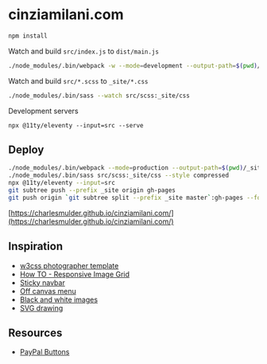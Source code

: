 # cinziamilani.com

```bash
npm install
```

Watch and build `src/index.js` to `dist/main.js`

```bash
./node_modules/.bin/webpack -w --mode=development --output-path=$(pwd)/_site/
```

Watch and build `src/*.scss` to `_site/*.css`

```bash
./node_modules/.bin/sass --watch src/scss:_site/css
```

Development servers

```
npx @11ty/eleventy --input=src --serve
```

## Deploy

```sh
./node_modules/.bin/webpack --mode=production --output-path=$(pwd)/_site/
./node_modules/.bin/sass src/scss:_site/css --style compressed
npx @11ty/eleventy --input=src
git subtree push --prefix _site origin gh-pages
git push origin `git subtree split --prefix _site master`:gh-pages --force
```

[https://charlesmulder.github.io/cinziamilani.com/](https://charlesmulder.github.io/cinziamilani.com/)

## Inspiration

- [w3css photographer template](http://webdevable.com/w3schools/w3css/tryw3css_templates_photo2.html)
- [How TO - Responsive Image Grid](https://www.w3schools.com/howto/howto_css_image_grid_responsive.asp)
- [Sticky navbar](https://www.w3schools.com/howto/howto_js_navbar_sticky.asp)
- [Off canvas menu](https://www.w3schools.com/howto/howto_js_off-canvas.asp)
- [Black and white images](https://www.w3schools.com/howto/howto_css_image_bw.asp)
- [SVG drawing](http://scrollmagic.io/examples/advanced/svg_drawing.html)

## Resources

- [PayPal Buttons](https://www.paypal.com/buttons/)

